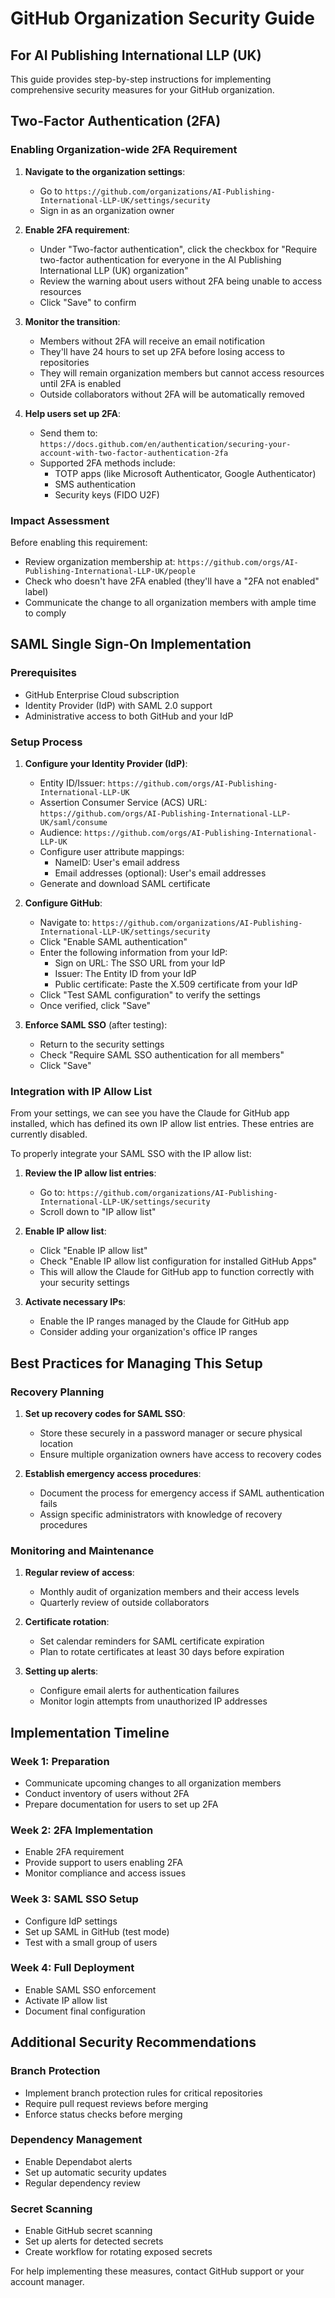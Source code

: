 # GitHub Organization Security Guide
## For AI Publishing International LLP (UK)

This guide provides step-by-step instructions for implementing comprehensive security measures for your GitHub organization.

## Two-Factor Authentication (2FA)

### Enabling Organization-wide 2FA Requirement

1. **Navigate to the organization settings**:
   - Go to `https://github.com/organizations/AI-Publishing-International-LLP-UK/settings/security`
   - Sign in as an organization owner

2. **Enable 2FA requirement**:
   - Under "Two-factor authentication", click the checkbox for "Require two-factor authentication for everyone in the AI Publishing International LLP (UK) organization"
   - Review the warning about users without 2FA being unable to access resources
   - Click "Save" to confirm

3. **Monitor the transition**:
   - Members without 2FA will receive an email notification
   - They'll have 24 hours to set up 2FA before losing access to repositories
   - They will remain organization members but cannot access resources until 2FA is enabled
   - Outside collaborators without 2FA will be automatically removed

4. **Help users set up 2FA**:
   - Send them to: `https://docs.github.com/en/authentication/securing-your-account-with-two-factor-authentication-2fa`
   - Supported 2FA methods include:
     - TOTP apps (like Microsoft Authenticator, Google Authenticator)
     - SMS authentication
     - Security keys (FIDO U2F)

### Impact Assessment

Before enabling this requirement:
- Review organization membership at: `https://github.com/orgs/AI-Publishing-International-LLP-UK/people`
- Check who doesn't have 2FA enabled (they'll have a "2FA not enabled" label)
- Communicate the change to all organization members with ample time to comply

## SAML Single Sign-On Implementation

### Prerequisites
- GitHub Enterprise Cloud subscription
- Identity Provider (IdP) with SAML 2.0 support
- Administrative access to both GitHub and your IdP

### Setup Process

1. **Configure your Identity Provider (IdP)**:
   - Entity ID/Issuer: `https://github.com/orgs/AI-Publishing-International-LLP-UK`
   - Assertion Consumer Service (ACS) URL: `https://github.com/orgs/AI-Publishing-International-LLP-UK/saml/consume`
   - Audience: `https://github.com/orgs/AI-Publishing-International-LLP-UK`
   - Configure user attribute mappings:
     - NameID: User's email address
     - Email addresses (optional): User's email addresses
   - Generate and download SAML certificate

2. **Configure GitHub**:
   - Navigate to: `https://github.com/organizations/AI-Publishing-International-LLP-UK/settings/security`
   - Click "Enable SAML authentication"
   - Enter the following information from your IdP:
     - Sign on URL: The SSO URL from your IdP
     - Issuer: The Entity ID from your IdP
     - Public certificate: Paste the X.509 certificate from your IdP
   - Click "Test SAML configuration" to verify the settings
   - Once verified, click "Save"

3. **Enforce SAML SSO** (after testing):
   - Return to the security settings
   - Check "Require SAML SSO authentication for all members"
   - Click "Save"

### Integration with IP Allow List

From your settings, we can see you have the Claude for GitHub app installed, which has defined its own IP allow list entries. These entries are currently disabled.

To properly integrate your SAML SSO with the IP allow list:

1. **Review the IP allow list entries**:
   - Go to: `https://github.com/organizations/AI-Publishing-International-LLP-UK/settings/security`
   - Scroll down to "IP allow list"

2. **Enable IP allow list**:
   - Click "Enable IP allow list"
   - Check "Enable IP allow list configuration for installed GitHub Apps"
   - This will allow the Claude for GitHub app to function correctly with your security settings

3. **Activate necessary IPs**:
   - Enable the IP ranges managed by the Claude for GitHub app
   - Consider adding your organization's office IP ranges

## Best Practices for Managing This Setup

### Recovery Planning

1. **Set up recovery codes for SAML SSO**:
   - Store these securely in a password manager or secure physical location
   - Ensure multiple organization owners have access to recovery codes

2. **Establish emergency access procedures**:
   - Document the process for emergency access if SAML authentication fails
   - Assign specific administrators with knowledge of recovery procedures

### Monitoring and Maintenance

1. **Regular review of access**:
   - Monthly audit of organization members and their access levels
   - Quarterly review of outside collaborators

2. **Certificate rotation**:
   - Set calendar reminders for SAML certificate expiration
   - Plan to rotate certificates at least 30 days before expiration

3. **Setting up alerts**:
   - Configure email alerts for authentication failures
   - Monitor login attempts from unauthorized IP addresses

## Implementation Timeline

### Week 1: Preparation
- Communicate upcoming changes to all organization members
- Conduct inventory of users without 2FA
- Prepare documentation for users to set up 2FA

### Week 2: 2FA Implementation
- Enable 2FA requirement
- Provide support to users enabling 2FA
- Monitor compliance and access issues

### Week 3: SAML SSO Setup
- Configure IdP settings
- Set up SAML in GitHub (test mode)
- Test with a small group of users

### Week 4: Full Deployment
- Enable SAML SSO enforcement
- Activate IP allow list
- Document final configuration

## Additional Security Recommendations

### Branch Protection
- Implement branch protection rules for critical repositories
- Require pull request reviews before merging
- Enforce status checks before merging

### Dependency Management
- Enable Dependabot alerts
- Set up automatic security updates
- Regular dependency review

### Secret Scanning
- Enable GitHub secret scanning
- Set up alerts for detected secrets
- Create workflow for rotating exposed secrets

For help implementing these measures, contact GitHub support or your account manager.

